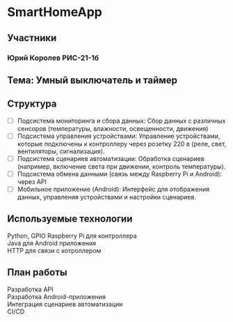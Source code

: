 # SmartHomeApp

## Участники

### Юрий Королев  РИС-21-1б

## Тема: Умный выключатель и таймер

## Структура

- [ ] Подсистема мониторинга и сбора данных: Сбор данных с различных сенсоров (температуры, влажности, освещенности, движения)
- [ ] Подсистема управления устройствами: Управление устройствами, которые подключены к контроллеру через розетку 220 в (реле, свет, вентиляторы, сигнализация).
- [ ] Подсистема сценариев автоматизации: Обработка сценариев (например, включение света при движении, контроль температуры). 
- [ ] Подсистема обмена данными (связь между Raspberry Pi и Android): через API
- [ ] Мобильное приложение (Android): Интерфейс для отображения данных, управления устройствами и настройки сценариев.

## Используемые технологии

Python, GPIO Raspberry Pi для контроллера\
Java для Android приложения\
HTTP для связи с котроллером

## План работы

Разработка API\
Разработка Android-приложения\
Интеграция сценариев автоматизации\
CI/CD
